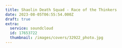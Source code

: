 ```yaml
---
title: Shaolin Death Squad - Race of the Thinkers
date: 2023-08-05T06:55:54.000Z
draft: true
extra:
  service: soundcloud
  id: 17653722
  thumbnail: /images/covers/32922_photo.jpg
---
```

